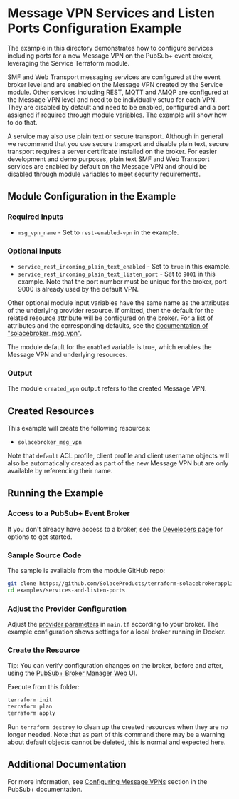 # Message VPN Services and Listen Ports Configuration Example

The example in this directory demonstrates how to configure services including ports for a new Message VPN on the PubSub+ event broker, leveraging the Service Terraform module.

SMF and Web Transport messaging services are configured at the event broker level and are enabled on the Message VPN created by the Service module. Other services including REST, MQTT and AMQP are configured at the Message VPN level and need to be individually setup for each VPN. They are disabled by default and need to be enabled, configured and a port assigned if required through module variables. The example will show how to do that.

A service may also use plain text or secure transport. Although in general we recommend that you use secure transport and disable plain text, secure transport requires a server certificate installed on the broker. For easier development and demo purposes, plain text SMF and Web Transport services are enabled by default on the Message VPN and should be disabled through module variables to meet security requirements.

## Module Configuration in the Example

### Required Inputs

* `msg_vpn_name` - Set to `rest-enabled-vpn` in the example.

### Optional Inputs

* `service_rest_incoming_plain_text_enabled` - Set to `true` in this example.
* `service_rest_incoming_plain_text_listen_port` - Set to `9001` in this example. Note that the port number must be unique for the broker, port 9000 is already used by the default VPN.

Other optional module input variables have the same name as the attributes of the underlying provider resource. If omitted, then the default for the related resource attribute will be configured on the broker. For a list of attributes and the corresponding defaults, see the [documentation of "solacebroker_msg_vpn"](https://registry.terraform.io/providers/SolaceProducts/solacebrokerappliance/latest/docs/resources/msg_vpn#optional).

The module default for the `enabled` variable is true, which enables the Message VPN and underlying resources.

### Output

The module `created_vpn` output refers to the created Message VPN.

## Created Resources

This example will create the following resources:

* `solacebroker_msg_vpn`

Note that `default` ACL profile, client profile and client username objects will also be automatically created as part of the new Message VPN but are only available by referencing their name.

## Running the Example

### Access to a PubSub+ Event Broker

If you don't already have access to a broker, see the [Developers page](https://www.solace.dev/) for options to get started.

### Sample Source Code

The sample is available from the module GitHub repo:

```bash
git clone https://github.com/SolaceProducts/terraform-solacebrokerappliance-service.git
cd examples/services-and-listen-ports
```

### Adjust the Provider Configuration

Adjust the [provider parameters](https://registry.terraform.io/providers/SolaceProducts/solacebrokerappliance/latest/docs#schema) in `main.tf` according to your broker. The example configuration shows settings for a local broker running in Docker.

### Create the Resource

Tip: You can verify configuration changes on the broker, before and after, using the [PubSub+ Broker Manager Web UI](https://docs.solace.com/Admin/Broker-Manager/PubSub-Manager-Overview.htm).

Execute from this folder:

```bash
terraform init
terraform plan
terraform apply
```

Run `terraform destroy` to clean up the created resources when they are no longer needed. Note that as part of this command there may be a warning about default objects cannot be deleted, this is normal and expected here.

## Additional Documentation

For more information, see [Configuring Message VPNs](https://docs.solace.com/Features/VPN/Configuring-VPNs.htm) section in the PubSub+ documentation.
